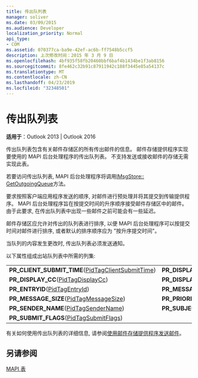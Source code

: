 ```yaml
---
title: 传出队列表
manager: soliver
ms.date: 03/09/2015
ms.audience: Developer
localization_priority: Normal
api_type:
- COM
ms.assetid: 070377ca-ba9e-42ef-ac6b-ff7548b5ccf5
description: 上次修改时间：2015 年 3 月 9 日
ms.openlocfilehash: 4bf935f58fb20460bbf6baf4b1434be1f3ab8156
ms.sourcegitcommit: 8fe462c32b91c87911942c188f3445e85a54137c
ms.translationtype: MT
ms.contentlocale: zh-CN
ms.lasthandoff: 04/23/2019
ms.locfileid: "32348501"
---
```

# <a name="outgoing-queue-tables"></a>传出队列表

  
  
**适用于**：Outlook 2013 | Outlook 2016 
  
传出队列表包含有关邮件存储区的所有传出邮件的信息。 邮件存储提供程序实现要使用的 MAPI 后台处理程序的传出队列表。 不支持发送或接收邮件的存储无需实现此表。 
  
若要访问传出队列表, MAPI 后台处理程序将调用[IMsgStore:: GetOutgoingQueue](imsgstore-getoutgoingqueue.md)方法。 
  
要求按照客户端应用程序发送的顺序, 对邮件进行预处理并将其提交到传输提供程序。 MAPI 后台处理程序旨在按提交时间的升序顺序接受邮件存储区中的邮件。 由于此要求, 在传出队列表中出现一些邮件之前可能会有一些延迟。 
  
邮件存储区应允许对传出的队列表进行排序, 以便 MAPI 后台处理程序可以按提交时间对邮件进行排序, 或者默认的排序顺序应为 "按升序提交时间"。 
  
当队列的内容发生更改时, 传出队列表必须发送通知。
  
以下属性组成出站队列表中所需的列集:
  
|||
|:-----|:-----|
|**PR_CLIENT_SUBMIT_TIME**([PidTagClientSubmitTime](pidtagclientsubmittime-canonical-property.md))  <br/> |**PR_DISPLAY_BCC**([PidTagDisplayBcc](pidtagdisplaybcc-canonical-property.md))  <br/> |
|**PR_DISPLAY_CC**([PidTagDisplayCc](pidtagdisplaycc-canonical-property.md))  <br/> |**PR_DISPLAY_TO**([PidTagDisplayTo](pidtagdisplayto-canonical-property.md))  <br/> |
|**PR_ENTRYID**([PidTagEntryId](pidtagentryid-canonical-property.md))  <br/> |**PR_MESSAGE_FLAGS**([PidTagMessageFlags](pidtagmessageflags-canonical-property.md))  <br/> |
|**PR_MESSAGE_SIZE**([PidTagMessageSize](pidtagmessagesize-canonical-property.md))  <br/> |**PR_PRIORITY**([PidTagPriority](pidtagpriority-canonical-property.md))  <br/> |
|**PR_SENDER_NAME**([PidTagSenderName](pidtagsendername-canonical-property.md))  <br/> |**PR_SUBJECT**([PidTagSubject](pidtagsubject-canonical-property.md))  <br/> |
|**PR_SUBMIT_FLAGS**([PidTagSubmitFlags](pidtagsubmitflags-canonical-property.md))  <br/> | <br/> |
   
有关如何使用传出队列表的详细信息, 请参阅[使用邮件存储提供程序发送邮件](sending-messages-by-using-message-store-providers.md)。
  
## <a name="see-also"></a>另请参阅



[MAPI 表](mapi-tables.md)

